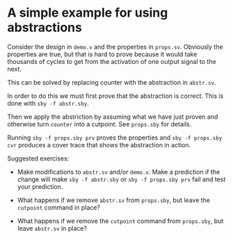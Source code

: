 A simple example for using abstractions
=======================================

Consider the design in `demo.v` and the properties in `props.sv`. Obviously the
properties are true, but that is hard to prove because it would take thousands of
cycles to get from the activation of one output signal to the next.

This can be solved by replacing counter with the abstraction in `abstr.sv`.

In order to do this we must first prove that the abstraction is correct. This is
done with `sby -f abstr.sby`.

Then we apply the abstriction by assuming what we have just proven and otherwise
turn `counter` into a cutpoint. See `props.sby` for details.

Running `sby -f props.sby prv` proves the properties and `sby -f props.sby cvr`
produces a cover trace that shows the abstraction in action.

Suggested exercises:

- Make modifications to `abstr.sv` and/or `demo.v`. Make a prediction if the
  change will make `sby -f abstr.sby` or `sby -f props.sby prv` fail and test your
  prediction.

- What happens if we remove `abstr.sv` from `props.sby`, but leave the `cutpoint`
  command in place?

- What happens if we remove the `cutpoint` command from `props.sby`, but leave
  `abstr.sv` in place?
